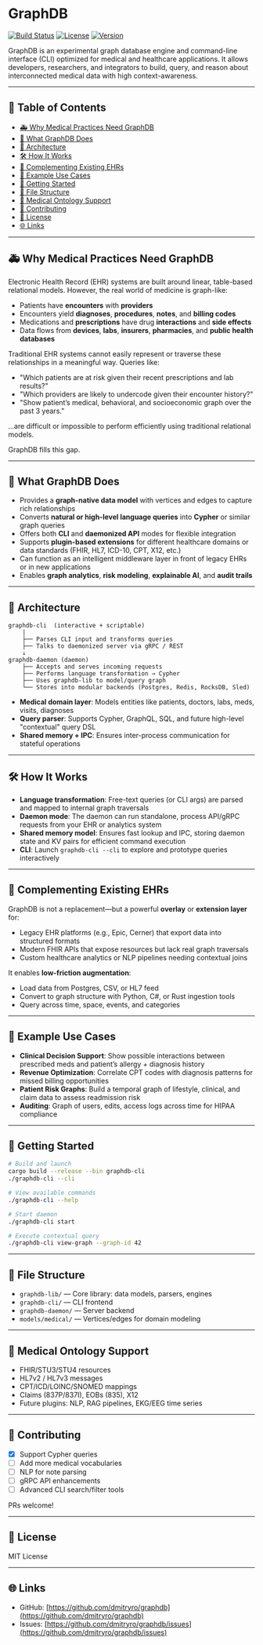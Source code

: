
# GraphDB

[![Build Status](https://github.com/dmitryro/graphdb/actions/workflows/ci.yml/badge.svg)](https://github.com/dmitryro/graphdb/actions/workflows/ci.yml)
[![License](https://img.shields.io/github/license/dmitryro/graphdb)](./LICENSE)
[![Version](https://img.shields.io/github/v/release/dmitryro/graphdb)](https://github.com/dmitryro/graphdb/releases/latest)

GraphDB is an experimental graph database engine and command-line interface (CLI) optimized for medical and healthcare applications. It allows developers, researchers, and integrators to build, query, and reason about interconnected medical data with high context-awareness.

---

## 📁 Table of Contents

- [🚑 Why Medical Practices Need GraphDB](#-why-medical-practices-need-graphdb)
- [🧠 What GraphDB Does](#-what-graphdb-does)
- [🧩 Architecture](#-architecture)
- [🛠️ How It Works](#️-how-it-works)
- [🔌 Complementing Existing EHRs](#-complementing-existing-ehrs)
- [🧪 Example Use Cases](#-example-use-cases)
- [🚀 Getting Started](#-getting-started)
- [📂 File Structure](#-file-structure)
- [🧬 Medical Ontology Support](#-medical-ontology-support)
- [📢 Contributing](#-contributing)
- [📜 License](#-license)
- [🌐 Links](#-links)

---

## 🚑 Why Medical Practices Need GraphDB

Electronic Health Record (EHR) systems are built around linear, table-based relational models. However, the real world of medicine is graph-like:
- Patients have **encounters** with **providers**
- Encounters yield **diagnoses**, **procedures**, **notes**, and **billing codes**
- Medications and **prescriptions** have drug **interactions** and **side effects**
- Data flows from **devices**, **labs**, **insurers**, **pharmacies**, and **public health databases**

Traditional EHR systems cannot easily represent or traverse these relationships in a meaningful way. Queries like:
- "Which patients are at risk given their recent prescriptions and lab results?"
- "Which providers are likely to undercode given their encounter history?"
- "Show patient’s medical, behavioral, and socioeconomic graph over the past 3 years."

...are difficult or impossible to perform efficiently using traditional relational models.

GraphDB fills this gap.

---

## 🧠 What GraphDB Does

- Provides a **graph-native data model** with vertices and edges to capture rich relationships
- Converts **natural or high-level language queries** into **Cypher** or similar graph queries
- Offers both **CLI** and **daemonized API** modes for flexible integration
- Supports **plugin-based extensions** for different healthcare domains or data standards (FHIR, HL7, ICD-10, CPT, X12, etc.)
- Can function as an intelligent middleware layer in front of legacy EHRs or in new applications
- Enables **graph analytics**, **risk modeling**, **explainable AI**, and **audit trails**

---

## 🧩 Architecture

```
graphdb-cli  (interactive + scriptable)
    |
    ├── Parses CLI input and transforms queries
    ├── Talks to daemonized server via gRPC / REST
    ↓
graphdb-daemon (daemon)
    ├── Accepts and serves incoming requests
    ├── Performs language transformation → Cypher
    ├── Uses graphdb-lib to model/query graph
    └── Stores into modular backends (Postgres, Redis, RocksDB, Sled)
```

- **Medical domain layer**: Models entities like patients, doctors, labs, meds, visits, diagnoses
- **Query parser**: Supports Cypher, GraphQL, SQL, and future high-level "contextual" query DSL
- **Shared memory + IPC**: Ensures inter-process communication for stateful operations

---

## 🛠️ How It Works

- **Language transformation**: Free-text queries (or CLI args) are parsed and mapped to internal graph traversals
- **Daemon mode**: The daemon can run standalone, process API/gRPC requests from your EHR or analytics system
- **Shared memory model**: Ensures fast lookup and IPC, storing daemon state and KV pairs for efficient command execution
- **CLI**: Launch `graphdb-cli --cli` to explore and prototype queries interactively

---

## 🔌 Complementing Existing EHRs

GraphDB is not a replacement—but a powerful **overlay** or **extension layer** for:
- Legacy EHR platforms (e.g., Epic, Cerner) that export data into structured formats
- Modern FHIR APIs that expose resources but lack real graph traversals
- Custom healthcare analytics or NLP pipelines needing contextual joins

It enables **low-friction augmentation**:
- Load data from Postgres, CSV, or HL7 feed
- Convert to graph structure with Python, C#, or Rust ingestion tools
- Query across time, space, events, and categories

---

## 🧪 Example Use Cases

- **Clinical Decision Support**: Show possible interactions between prescribed meds and patient’s allergy + diagnosis history
- **Revenue Optimization**: Correlate CPT codes with diagnosis patterns for missed billing opportunities
- **Patient Risk Graphs**: Build a temporal graph of lifestyle, clinical, and claim data to assess readmission risk
- **Auditing**: Graph of users, edits, access logs across time for HIPAA compliance

---

## 🚀 Getting Started

```bash
# Build and launch
cargo build --release --bin graphdb-cli
./graphdb-cli --cli

# View available commands
./graphdb-cli --help

# Start daemon
./graphdb-cli start

# Execute contextual query
./graphdb-cli view-graph --graph-id 42
```

---

## 📂 File Structure

- `graphdb-lib/` — Core library: data models, parsers, engines
- `graphdb-cli/` — CLI frontend
- `graphdb-daemon/` — Server backend
- `models/medical/` — Vertices/edges for domain modeling

---

## 🧬 Medical Ontology Support

- FHIR/STU3/STU4 resources
- HL7v2 / HL7v3 messages
- CPT/ICD/LOINC/SNOMED mappings
- Claims (837P/837I), EOBs (835), X12
- Future plugins: NLP, RAG pipelines, EKG/EEG time series

---

## 📢 Contributing

- [x] Support Cypher queries
- [ ] Add more medical vocabularies
- [ ] NLP for note parsing
- [ ] gRPC API enhancements
- [ ] Advanced CLI search/filter tools

PRs welcome!

---

## 📜 License

MIT License

---

## 🌐 Links

- GitHub: [https://github.com/dmitryro/graphdb](https://github.com/dmitryro/graphdb)
- Issues: [https://github.com/dmitryro/graphdb/issues](https://github.com/dmitryro/graphdb/issues)

